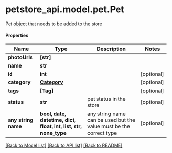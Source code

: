 # petstore_api.model.pet.Pet

Pet object that needs to be added to the store

#### Properties
Name | Type | Description | Notes
------------ | ------------- | ------------- | -------------
**photoUrls** | **[str]** |  | 
**name** | **str** |  | 
**id** | **int** |  | [optional] 
**category** | [**Category**](Category.md) |  | [optional] 
**tags** | **[Tag]** |  | [optional] 
**status** | **str** | pet status in the store | [optional] 
**any string name** | **bool, date, datetime, dict, float, int, list, str, none_type** | any string name can be used but the value must be the correct type | [optional]

[[Back to Model list]](../../README.md#documentation-for-models) [[Back to API list]](../../README.md#documentation-for-api-endpoints) [[Back to README]](../../README.md)

